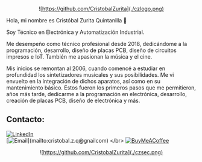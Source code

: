 <div style="text-align: center;">
  
![https://github.com/CristobalZurita](./czlogo.png)
</div>

Hola, mi nombre es Cristóbal Zurita Quintanilla 👋

Soy Técnico en Electrónica y Automatización Industrial.

Me desempeño como técnico profesional desde 2018, dedicándome a la programación, desarrollo, diseño de placas PCB, diseño de circuitos impresos e IoT. También me apasionan la música y el cine.

Mis inicios se remontan al 2006, cuando comencé a estudiar en profundidad los sintetizadores musicales y sus posibilidades. Me vi envuelto en la integración de dichos aparatos, así como en su mantenimiento básico. Estos fueron los primeros pasos que me permitieron, años más tarde, dedicarme a la programación en electrónica, desarrollo, creación de placas PCB, diseño de electrónica y más.

## Contacto:

[![LinkedIn](https://img.shields.io/badge/LinkedIn-0A66C2?style=for-the-badge&logo=linkedin&logoColor=white&labelColor=101010)](https://www.linkedin.com/in/crist%C3%B3bal-nicol%C3%A1s-zurita-quintanilla-baa320115/)
</br>
[![Email](https://img.shields.io/badge/cristobal.z.q@gnailcom-email_personal_(respuesta_lenta)-D14836?style=for-the-badge&logo=gmail&logoColor=white&labelColor=101010)](mailto:cristobal.z.q@gnailcom)
</br>
[![BuyMeACoffee](https://img.shields.io/badge/Buy_Me_A_Coffee-apoya_mi_trabajo-FFDD00?style=for-the-badge&logo=buy-me-a-coffee&logoColor=white&labelColor=101010)](https://buymeacoffee.com/cristobalzurita)




<div style="text-align: center;">

![https://github.com/CristobalZurita](./czsec.png)


</div>
